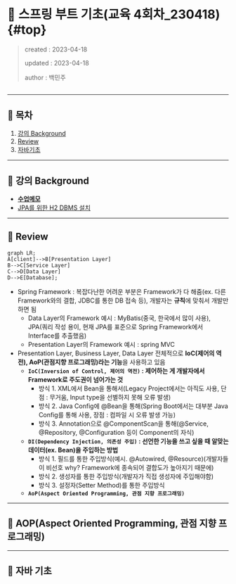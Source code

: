 # 💎 스프링 부트 기초(교육 4회차_230418) {#top}
> created : 2023-04-18
> 
> updated : 2023-04-18
> 
> author : 백민주
##
***
## 🔶 목차
1. [강의 Background](#-강의-background)
2. [Review](#-review)
3. [자바기초](#-자바-기초)
***
## 🔶 강의 Background
- **[수업메모](https://gist.github.com/carami/f924bbbca225e9443b25479c477bf6e6)**
- [JPA를 위한 H2 DBMS 설치](https://www.h2database.com/html/main.html)
***
## 🔶 Review
```mermaid
graph LR;
A[client]-->B[Presentation Layer]
B-->C[Service Layer]
C-->D[Data Layer]
D-->E[Database];
```
- Spring Framework : 복잡다난한 어려운 부분은 Framework가 다 해줌(ex. 다른 Framework와의 결합, JDBC를 통한 DB 접속 등), 개발자는 **규칙**에 맞춰서 개발만 하면 됨
  - Data Layer의 Framework 예시 : MyBatis(중국, 한국에서 많이 사용), JPA(쿼리 작성 용이, 현재 JPA를 표준으로 Spring Framework에서 Interface를 추출했음)
  - Presentation Layer의 Framework 예시 : spring MVC
- Presentation Layer, Business Layer, Data Layer 전체적으로 **IoC(제어의 역전), AoP(관점지향 프로그래밍)라는 기능**을 사용하고 있음
  - **`IoC(Inversion of Control, 제어의 역전)` : 제어하는 게 개발자에서 Framework로 주도권이 넘어가는 것**
    - 방식 1. XML에서 Bean을 통해서(Legacy Project에서는 아직도 사용, 단점 : 무거움, Input type을 선별하지 못해 오류 발생)
    - 방식 2. Java Config에 @Bean을 통해(Spring Boot에서는 대부분 Java Config를 통해 사용, 장점 : 컴파일 시 오류 발생 가능)
    - 방식 3. Annotation으로 @ComponentScan을 통해(@Service, @Repository, @Configuration 등이 Component의 자식)
  - **`DI(Dependency Injection, 의존성 주입)` : 선언한 기능을 쓰고 싶을 때 알맞는 데이터(ex. Bean)을 주입하는 방법**
    - 방식 1. 필드를 통한 주입방식(예시. @Autowired, @Resource)(개발자들이 비선호 why? Framework에 종속되어 결합도가 높아지기 때문에)
    - 방식 2. 생성자를 통한 주입방식(개발자가 직접 생성자에 주입해야함)
    - 방식 3. 설정자(Setter Method)를 통한 주입방식
  - **`AoP(Aspect Oriented Programming, 관점 지향 프로그래밍)`**
***
## 🔶 AOP(Aspect Oriented Programming, 관점 지향 프로그래밍)
***
## 🔶 자바 기초
